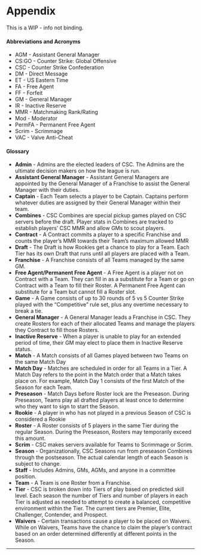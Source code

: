 # Appendix
This is a WIP - info not binding.
&emsp;

#### Abbreviations and Acronyms

- AGM - Assistant General Manager
- CS:GO - Counter Strike: Global Offensive
- CSC - Counter Strike Confederation
- DM - Direct Message
- ET - US Eastern Time
- FA - Free Agent
- FF - Forfeit
- GM - General Manager
- IR - Inactive Reserve
- MMR - Matchmaking Rank/Rating
- Mod - Moderator
- PermFA - Permanent Free Agent
- Scrim - Scrimmage
- VAC - Valve Anti-Cheat

#### Glossary

- **Admin** - Admins are the elected leaders of CSC. The Admins are the ultimate decision makers on how the league is run. 
- **Assistant General Manager** - Assistant General Managers are appointed by the General Manager of a Franchise to assist the General Manager with their duties.
- **Captain** - Each Team selects a player to be Captain. Captains perform whatever duties are assigned by their General Manager within their team.
- **Combines** - CSC Combines are special pickup games played on CSC servers before the draft. Player stats in Combines are tracked to establish players’ CSC MMR and allow GMs to scout players.
- **Contract** - A Contract commits a player to a specific Franchise and counts the player’s MMR towards their Team’s maximum allowed MMR
- **Draft** - The Draft is how Rookies get a chance to play for a Team. Each Tier has its own Draft that runs until all players are placed with a Team.
- **Franchise** - A Franchise consists of all Teams managed by the same GM.
- **Free Agent/Permanent Free Agent** - A Free Agent is a player not on Contract with a Team. They can fill in as a substitute for a Team or go on Contract with a Team to fill their Roster. A Permanent Free Agent can substitute for a Team but cannot fill a Roster slot.
- **Game** - A Game consists of up to 30 rounds of 5 vs 5 Counter Strike played with the “Competitive” rule set, plus any overtime necessary to break a tie.
- **General Manager** - A General Manager leads a Franchise in CSC. They create Rosters for each of their allocated Teams and manage the players they Contract to fill those Rosters.
- **Inactive Reserve** - When a player is unable to play for an extended period of time, their GM may elect to place them in Inactive Reserve status. 
- **Match** - A Match consists of all Games played between two Teams on the same Match Day
- **Match Day** - Matches are scheduled in order for all Teams in a Tier. A Match Day refers to the point in the Match order that a Match takes place on. For example, Match Day 1 consists of the first Match of the Season for each Team.
- **Preseason** - Match Days before Roster lock are the Preseason. During Preseason, Teams play all drafted players at least once to determine who they want to sign to start the Season.
- **Rookie** - A player in who has not played in a previous Season of CSC is considered a Rookie
- **Roster** - A Roster consists of 5 players in the same Tier during the regular Season. During the Preseason, Rosters may temporarily exceed this amount.
- **Scrim** - CSC makes servers available for Teams to Scrimmage or Scrim.
- **Season** - Organizationally, CSC Seasons run from preseason Combines through the postseason. The actual calendar length of each Season is subject to change.
- **Staff** - Includes Admins, GMs, AGMs, and anyone in a committee position.
- **Team** - A Team is one Roster from a Franchise.
- **Tier** - CSC is broken down into Tiers of play based on predicted skill level. Each season the number of Tiers and number of players in each Tier is adjusted as needed to attempt to create a balanced, competitive environment within the Tier. The current tiers are Premier, Elite, Challenger, Contender, and Prospect.
- **Waivers** - Certain transactions cause a player to be placed on Waivers. While on Waivers, Teams have the chance to claim the player’s contract based on an order determined differently at different points in the Season.


---